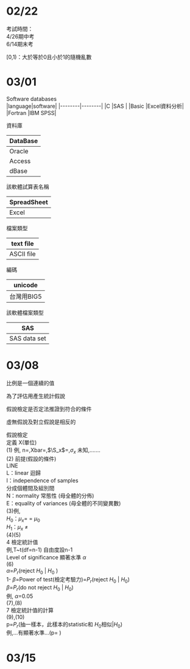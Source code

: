 02/22
===
考試時間：  
4/26期中考  
6/14期末考  

[0,1)：大於等於0且小於1的隨機亂數  

03/01  
===
Software databases  
|language|software|
|--------|--------|
|C       |SAS     |
|Basic   |Excel資料分析|
|Fortran |IBM SPSS|

資料庫  

|DataBase|
|--------|
|Oracle  |
|Access  |
|dBase   |

該軟體試算表名稱  

|SpreadSheet|
|--------|
|Excel   |

檔案類型  

|text file|
|--------|
|ASCII file|

編碼  

|unicode|
|-------|
|台灣用BIG5|

該軟體檔案類型   

|SAS|
|-------|
|SAS data set|

03/08
===
比例是一個連續的值  

為了評估用產生統計假說  

假說檢定是否定法推證到符合的條件  

虛無假說及對立假說是相反的  

假說檢定  
定義 X(單位)  
(1) 例, n=,Xbar=,$\S_x$=,$\sigma_x$ 未知,.......  
(2) 前提(假設的條件)  
LINE  
L：linear 迴歸  
I：independence of samples  
分成個體間及組別間  
N：normality 常態性 (母全體的分佈)  
E：equality of variances (母全體的不同變異數)  
(3)例,  
$H_0$：$\mu_x$=   = $\mu_0$  
$H_1$：$\mu_x$ $\neq$  
(4)(5)  
4 檢定統計值  
例,T~t(df=n-1) 自由度設n-1  
Level of significance 顯著水準  $\alpha$  
(6)  
$\alpha$=$P_r$(reject $H_0$ | $H_0$ )  
1- $\beta$=Power of test(檢定考驗力)=$P_r$(reject $H_0$ | $H_0$)  
$\beta$=$P_r$(do not reject $H_0$ | $H_0$)  
例, $\alpha$=0.05  
(7),(8)  
7 檢定統計值的計算  
(9),(10)  
p=$P_r$(抽一樣本，此樣本的statistic和 $H_0$相似|$H_0$)  
例,...有顯著水準...(p= )  

03/15
===
